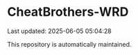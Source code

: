 # CheatBrothers-WRD

Last updated: 2025-06-05 05:04:28

This repository is automatically maintained.
